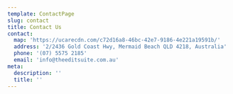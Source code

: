 ```yaml
---
template: ContactPage
slug: contact
title: Contact Us
contact:
  map: 'https://ucarecdn.com/c72d16a8-46bc-42e7-9186-4e221a19591b/'
  address: '2/2436 Gold Coast Hwy, Mermaid Beach QLD 4218, Australia'
  phone: '(07) 5575 2185'
  email: 'info@theeditsuite.com.au'
meta:
  description: ''
  title: ''
---
```

